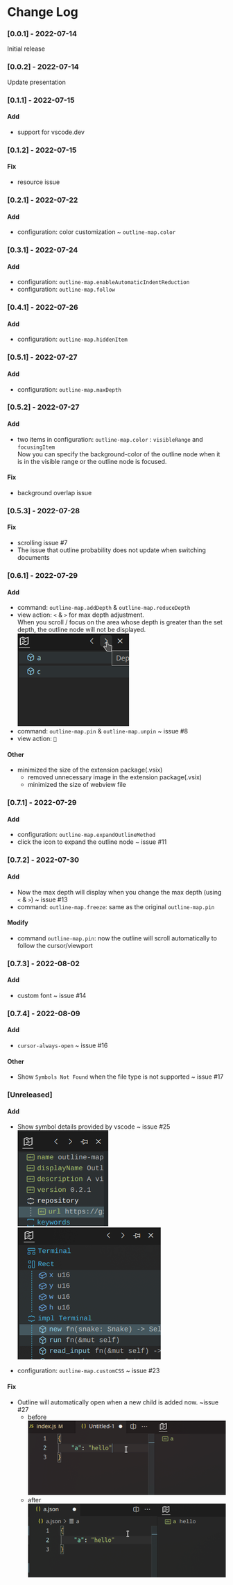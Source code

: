 # Change Log

<!-- All notable changes to the "outline-map" extension will be documented in this file.

Check [Keep a Changelog](http://keepachangelog.com/) for recommendations on how to structure this file.-->

### [0.0.1] - 2022-07-14
Initial release

### [0.0.2] - 2022-07-14
Update presentation

### [0.1.1] - 2022-07-15

#### Add

- support for vscode.dev

### [0.1.2] - 2022-07-15

#### Fix 
- resource issue

### [0.2.1] - 2022-07-22

#### Add
- configuration: color customization ~ `outline-map.color`

### [0.3.1] - 2022-07-24

#### Add
- configuration: `outline-map.enableAutomaticIndentReduction`
- configuration: `outline-map.follow`

### [0.4.1] - 2022-07-26

#### Add
- configuration: `outline-map.hiddenItem`

### [0.5.1] - 2022-07-27

#### Add
- configuration: `outline-map.maxDepth`

### [0.5.2] - 2022-07-27

#### Add
- two items in configuration: `outline-map.color` : `visibleRange` and `focusingItem` <br/> Now you can specify the background-color of the outline node when it is in the visible range or the outline node is focused.

#### Fix
- background overlap issue

### [0.5.3] - 2022-07-28

#### Fix
- scrolling issue #7
- The issue that outline probability does not update when switching documents

### [0.6.1] - 2022-07-29

#### Add
- command: `outline-map.addDepth` & `outline-map.reduceDepth`
- view action: `<` & `>` for max depth adjustment.<br/> When you scroll / focus on the area whose depth is greater than the set depth, the outline node will not be displayed.<br/>![change depth](./images/changeDepth.gif)
- command: `outline-map.pin` & `outline-map.unpin` ~ issue #8
- view action: `📌`

#### Other
- minimized the size of the extension package(.vsix)
  - removed unnecessary image in the extension package(.vsix)
  - minimized the size of webview file 

### [0.7.1] - 2022-07-29

#### Add
- configuration: `outline-map.expandOutlineMethod`
- click the icon to expand the outline node ~ issue #11

### [0.7.2] - 2022-07-30

#### Add
- Now the max depth will display when you change the max depth (using `<` & `>`) ~ issue #13
- command: `outline-map.freeze`: same as the original `outline-map.pin`

#### Modify
- command `outline-map.pin`: now the outline will scroll automatically to follow the cursor/viewport

### [0.7.3] - 2022-08-02

#### Add
- custom font ~ issue #14

### [0.7.4] - 2022-08-09

#### Add
- `cursor-always-open` ~ issue #16
  
#### Other
- Show `Symbols Not Found` when the file type is not supported ~ issue #17

### [Unreleased]

#### Add
- Show symbol details provided by vscode ~ issue #25
  ![details of json](images/details-1.png)
  ![details of rust](images/details-2.png)

- configuration: `outline-map.customCSS` ~ issue #23

#### Fix
- Outline will automatically open when a new child is added now. ~issue #27
  - before
    ![before](images/before.gif)
  - after
    ![after](images/after.gif)
